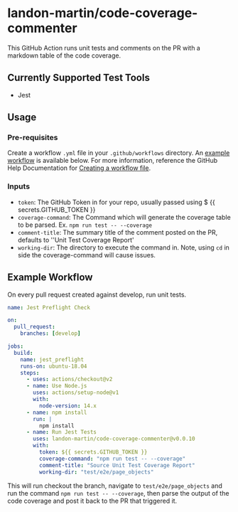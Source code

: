 # landon-martin/code-coverage-commenter
This GitHub Action runs unit tests and comments on the PR with a markdown table of the code coverage.

## Currently Supported Test Tools
- Jest

## Usage
### Pre-requisites
Create a workflow `.yml` file in your `.github/workflows` directory. An [example workflow](https://github.com/landon-martin/code-coverage-commenter/new/develop?readme=1#example-workflow) is available below. For more information, reference the GitHub Help Documentation for [Creating a workflow file](https://help.github.com/en/articles/configuring-a-workflow#creating-a-workflow-file).

### Inputs
- `token`: The GitHub Token in for your repo, usually passed using $ {{ secrets.GITHUB_TOKEN }}
- `coverage-command`: The Command which will generate the coverage table to be parsed. Ex. `npm run test -- --coverage`
- `comment-title`: The summary title of the comment posted on the PR, defaults to ''Unit Test Coverage Report'
- `working-dir`: The directory to execute the command in. Note, using `cd` in side the coverage-command will cause issues.

## Example Workflow
On every pull request created against develop, run unit tests.
```yaml
name: Jest Preflight Check

on:
  pull_request:
    branches: [develop]

jobs:
  build:
    name: jest_preflight
    runs-on: ubuntu-18.04
    steps:
      - uses: actions/checkout@v2
      - name: Use Node.js
        uses: actions/setup-node@v1
        with:
          node-version: 14.x
      - name: npm install
        run: |
          npm install
      - name: Run Jest Tests
        uses: landon-martin/code-coverage-commenter@v0.0.10
        with:
          token: ${{ secrets.GITHUB_TOKEN }}
          coverage-command: "npm run test -- --coverage"
          comment-title: "Source Unit Test Coverage Report"
          working-dir: "test/e2e/page_objects"
```
This will run checkout the branch, navigate to `test/e2e/page_objects` and run the command `npm run test -- --coverage`, then parse the output of the code coverage and post it back to the PR that triggered it.
